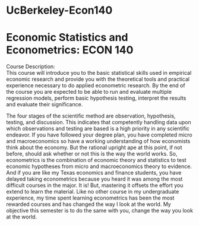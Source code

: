 # UcBerkeley-Econ140
# Economic Statistics and Econometrics: ECON 140

Course Description:                                                                                           
This course will introduce you to the basic statistical skills used in empirical economic research and provide you with the theoretical tools and practical experience necessary to do applied econometric research. By the end of the course you are expected to be able to run and evaluate multiple regression models, perform basic hypothesis testing, interpret the results and evaluate their significance.

The four stages of the scientific method are observation, hypothesis, testing, and discussion.  This indicates that competently handling data upon which observations and testing are based is a high priority in any scientific endeavor.  If you have followed your degree plan, you have completed micro and macroeconomics so have a working understanding of how economists think about the economy.  But the rational upright ape at this point, if not before, should ask whether or not this is the way the world works.  So, econometrics is the combination of economic theory and statistics to test economic hypotheses from micro and macroeconomics theory to evidence.  And if you are like my Texas economics and finance students, you have delayed taking econometrics because you heard it was among the most difficult courses in the major.  It is!  But, mastering it offsets the effort you extend to learn the material.  Like no other course in my undergraduate experience, my time spent learning econometrics has been the most rewarded courses and has changed the way I look at the world.   My objective this semester is to do the same with you, change the way you look at the world. 
